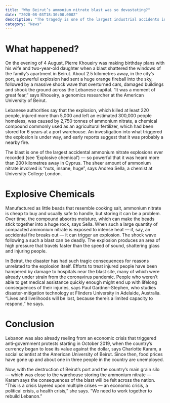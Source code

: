 ```yaml
---
title: "Why Beirut’s ammonium nitrate blast was so devastating?"
date: "2020-08-03T18:30:00.000Z"
description: "The tragedy is one of the largest industrial accidents involving the explosive chemical, and it hit Lebanon amid the coronavirus pandemic and an economic crisis."
category: "News"
---
```


# What happened?

On the evening of 4 August, Pierre Khoueiry was making birthday plans with his wife and two-year-old daughter when a blast shattered the windows of the family’s apartment in Beirut. About 2.5 kilometres away, in the city’s port, a powerful explosion had sent a huge orange fireball into the sky, followed by a massive shock wave that overturned cars, damaged buildings and shook the ground across the Lebanese capital. “It was a moment of great fear,” says Khoueiry, a genomics researcher at the American University of Beirut.

Lebanese authorities say that the explosion, which killed at least 220 people, injured more than 5,000 and left an estimated 300,000 people homeless, was caused by 2,750 tonnes of ammonium nitrate, a chemical compound commonly used as an agricultural fertilizer, which had been stored for 6 years at a port warehouse. An investigation into what triggered the explosion is under way, and early reports suggest that it was probably a nearby fire.

The blast is one of the largest accidental ammonium nitrate explosions ever recorded (see ‘Explosive chemical’) — so powerful that it was heard more than 200 kilometres away in Cyprus. The sheer amount of ammonium nitrate involved is “nuts, insane, huge”, says Andrea Sella, a chemist at University College London.

# Explosive Chemicals

Manufactured as little beads that resemble cooking salt, ammonium nitrate is cheap to buy and usually safe to handle, but storing it can be a problem. Over time, the compound absorbs moisture, which can make the beads stick together into a huge rock, says Sella. When such a large quantity of compacted ammonium nitrate is exposed to intense heat — if, say, an accidental fire breaks out — it can trigger an explosion. The shock wave following a such a blast can be deadly. The explosion produces an area of high pressure that travels faster than the speed of sound, shattering glass and injuring people.

In Beirut, the disaster has had such tragic consequences for reasons unrelated to the explosion itself. Efforts to treat injured people have been hampered by damage to hospitals near the blast site, many of which were already under strain from the coronavirus pandemic. People who weren’t able to get medical assistance quickly enough might end up with lifelong consequences of their injuries, says Paul Gardner-Stephen, who studies disaster-mitigation technology at Flinders University in Adelaide, Australia. “Lives and livelihoods will be lost, because there’s a limited capacity to respond,” he says.

# Conclusion

Lebanon was also already reeling from an economic crisis that triggered anti-government protests starting in October 2019, when the country’s currency began to lose its value against the dollar, says Charlotte Karam, a social scientist at the American University of Beirut. Since then, food prices have gone up and about one in three people in the country are unemployed.

Now, with the destruction of Beirut’s port and the country’s main grain silo — which was close to the warehouse storing the ammonium nitrate — Karam says the consequences of the blast will be felt across the nation. “This is a crisis layered upon multiple crises — an economic crisis, a political crisis, a health crisis,” she says. “We need to work together to rebuild Lebanon.”
